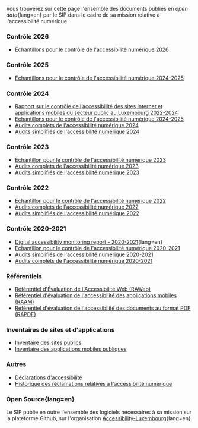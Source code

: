 Vous trouverez sur cette page l'ensemble des documents publiés en *open data*{lang=en} par le SIP dans le cadre de sa mission relative à l'accessibilité numérique :

### Contrôle 2026
- [Échantillons pour le contrôle de l'accessibilité numérique 2026](https://data.public.lu/fr/datasets/echantillon-pour-le-controle-de-laccessibilite-numerique-2026/)

### Contrôle 2025
- [Échantillons pour le contrôle de l'accessibilité numérique 2024-2025](https://data.public.lu/fr/datasets/echantillons-pour-le-controle-de-laccessibilite-numerique-2024-2025/)


### Contrôle 2024
- [Rapport sur le contrôle de l’accessibilité des sites Internet et applications mobiles du secteur public au Luxembourg 2022-2024](https://data.public.lu/fr/datasets/rapport-sur-le-controle-de-laccessibilite-des-sites-internet-et-applications-mobiles-du-secteur-public-au-luxembourg-2022-2024/)
- [Échantillons pour le contrôle de l'accessibilité numérique 2024-2025](https://data.public.lu/fr/datasets/echantillons-pour-le-controle-de-laccessibilite-numerique-2024-2025/)
- [Audits complets de l'accessibilité numérique 2024](https://data.public.lu/fr/datasets/audits-complets-de-laccessibilite-numerique-2024-1/)
- [Audits simplifiés de l'accessibilité numérique 2024](https://data.public.lu/fr/datasets/audits-simplifies-de-laccessibilite-numerique-2024/)


### Contrôle 2023
- [Échantillon pour le contrôle de l'accessibilité numérique 2023](https://data.public.lu/fr/datasets/echantillon-pour-le-controle-de-laccessibilite-numerique-2023/)
- [Audits complets de l'accessibilité numérique 2023](https://data.public.lu/fr/datasets/audits-complets-de-laccessibilite-numerique-2023/)
- [Audits simplifiés de l'accessibilité numérique 2023](https://data.public.lu/fr/datasets/audits-simplifies-de-laccessibilite-numerique-2023/)


### Contrôle 2022
- [Échantillon pour le contrôle de l'accessibilité numérique 2022](https://data.public.lu/fr/datasets/echantillon-pour-le-controle-de-laccessibilite-numerique-2022/)
- [Audits complets de l'accessibilité numérique 2022](https://data.public.lu/fr/datasets/audits-complets-de-laccessibilite-numerique-2022/)
- [Audits simplifiés de l'accessibilité numérique 2022](https://data.public.lu/fr/datasets/audits-simplifies-de-laccessibilite-numerique-2022/)

### Contrôle 2020-2021
- [Digital accessibility monitoring report - 2020-2021](https://data.public.lu/fr/datasets/digital-accessibility-monitoring-report-2020-2021/){lang=en}
- [Échantillon pour le contrôle de l'accessibilité numérique 2020-2021](https://data.public.lu/fr/datasets/echantillon-pour-le-controle-de-laccessibilite-numerique-2020-2021/)
- [Audits simplifiés de l'accessibilité numérique 2020-2021](https://data.public.lu/fr/datasets/audits-simplifies-de-laccessibilite-numerique-2020-2021/)
- [Audits complets de l'accessibilité numérique 2020-2021](https://data.public.lu/fr/datasets/audits-complets-de-laccessibilite-numerique-2020-2021/)

### Référentiels
- [Référentiel d'Évaluation de l'Accessibilité Web (RAWeb)](https://data.public.lu/fr/datasets/referentiel-devaluation-de-laccessibilite-web/)
- [Référentiel d'évaluation de l'accessibilité des applications mobiles (RAAM)](https://data.public.lu/fr/datasets/referentiel-devaluation-de-laccessibilite-des-applications-mobiles/)
- [Référentiel d'évaluation de l'accessibilité des documents au format PDF (RAPDF)](https://data.public.lu/fr/datasets/referentiel-devaluation-de-laccessibilite-des-documents-au-format-pdf/)

### Inventaires de sites et d'applications 
- [Inventaire des sites publics](https://data.public.lu/fr/datasets/inventaire-des-sites-publics/)
- [Inventaire des applications mobiles publiques](https://data.public.lu/fr/datasets/inventaire-des-applications-mobiles-publiques/)

### Autres
- [Déclarations d'accessibilité](https://data.public.lu/fr/datasets/declarations-daccessibilite/)
- [Historique des réclamations relatives à l'accessibilité numérique](https://data.public.lu/fr/datasets/historique-des-reclamations-relatives-a-laccessibilite-numerique/)

### Open Source{lang=en}
Le SIP publie en outre l'ensemble des logiciels nécessaires à sa mission sur la plateforme Github, sur l'organisation [Accessibility-Luxembourg](https://github.com/accessibility-luxembourg){lang=en}.